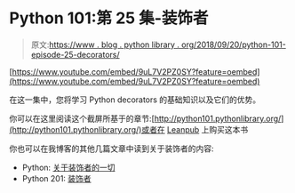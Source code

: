 # Python 101:第 25 集-装饰者

> 原文:[https://www . blog . python library . org/2018/09/20/python-101-episode-25-decorators/](https://www.blog.pythonlibrary.org/2018/09/20/python-101-episode-25-decorators/)

[https://www.youtube.com/embed/9uL7V2PZ0SY?feature=oembed](https://www.youtube.com/embed/9uL7V2PZ0SY?feature=oembed)

在这一集中，您将学习 Python decorators 的基础知识以及它们的优势。

你可以在这里阅读这个截屏所基于的章节:[http://python101.pythonlibrary.org/](http://python101.pythonlibrary.org/)或者在 [Leanpub](https://leanpub.com/python_101) 上购买这本书

你也可以在我博客的其他几篇文章中读到关于装饰者的内容:

*   Python: [关于装饰者的一切](https://www.blog.pythonlibrary.org/2017/07/18/python-all-about-decorators/)
*   Python 201: [装饰者](https://www.blog.pythonlibrary.org/2014/03/13/python-201-decorators/)